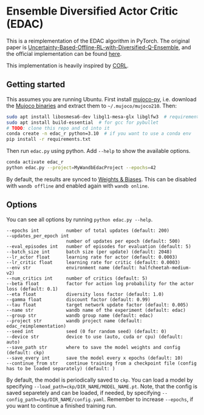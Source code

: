 # Ensemble Diversified Actor Critic (EDAC)

This is a reimplementation of the EDAC algorithm in PyTorch. The original paper is [Uncertainty-Based-Offline-RL-with-Diversified-Q-Ensemble](https://arxiv.org/abs/2110.01548), and the official implementation can be found [here](https://github.com/snu-mllab/EDAC).

This implementation is heavily inspired by [CORL](https://github.com/tinkoff-ai/CORL/blob/main/algorithms/edac.py).


## Getting started

This assumes you are running Ubuntu. First install [mujoco-py](https://github.com/openai/mujoco-py#install-mujoco), i.e. download the [Mujoco binaries](https://mujoco.org/download/mujoco210-linux-x86_64.tar.gz) and extract them to `~/.mujoco/mujoco210`. Then:

```bash
sudo apt install libosmesa6-dev libgl1-mesa-glx libglfw3  # requirements for mujoco
sudo apt install build-essential  # for gcc for pybullet
# TODO: clone this repo and cd into it
conda create -n edac_r python=3.10  # if you want to use a conda env
pip install -r requirements.txt
```

Then run `edac.py` using python. Add `--help` to show the available options.

```bash
conda activate edac_r
python edac.py --project=MyWandbEdacProject --epochs=42
```

By default, the results are synced to [Weights & Biases](https://wandb.ai/). This can be disabled with `wandb offline` and enabled again with `wandb online`.

## Options

You can see all options by running `python edac.py --help`.

```
--epochs int          number of total updates (default: 200)
--updates_per_epoch int
                      number of updates per epoch (default: 500)
--eval_episodes int   number of episodes for evaluation (default: 5)
--batch_size int      batch size (per update) (default: 2048)
--lr_actor float      learning rate for actor (default: 0.0003)
--lr_critic float     learning rate for critic (default: 0.0003)
--env str             environment name (default: halfcheetah-medium-v2)
--num_critics int     number of critics (default: 5)
--beta float          factor for action log probability for the actor loss (default: 0.1)
--eta float           diversity loss factor (default: 1.0)
--gamma float         discount factor (default: 0.99)
--tau float           target network update factor (default: 0.005)
--name str            wandb name of the experiment (default: edac)
--group str           wandb group name (default: edac)
--project str         wandb project name (default: edac_reimplementation)
--seed int            seed (0 for random seed) (default: 0)
--device str          device to use (auto, cuda or cpu) (default: auto)
--save_path str       where to save the model weights and config (default: ckp)
--save_every int      save the model every x epochs (default: 10)
--continue_from str   continue training from a checkpoint file (config has to be loaded separately) (default: )
```

By default, the model is periodically saved to `ckp`. You can load a model by specifying `--load_path=ckp/DIR_NAME/MODEL_NAME.pt`. Note, that the config is saved separetely and can be loaded, if needed, by specifying `--config_path=ckp/DIR_NAME/config.yaml`. Remember to increase `--epochs`, if you want to continue a finished training run.
